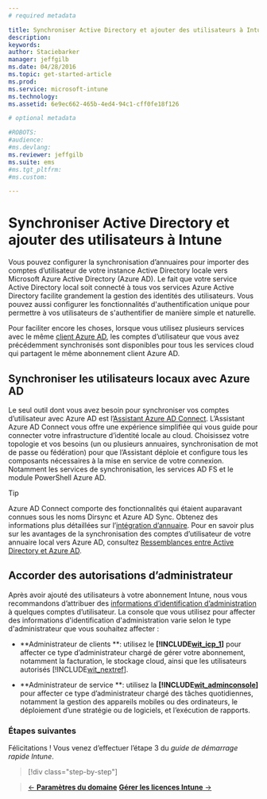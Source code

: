 ```yaml
---
# required metadata

title: Synchroniser Active Directory et ajouter des utilisateurs à Intune | Microsoft Intune
description:
keywords:
author: Staciebarker
manager: jeffgilb
ms.date: 04/28/2016
ms.topic: get-started-article
ms.prod:
ms.service: microsoft-intune
ms.technology:
ms.assetid: 6e9ec662-465b-4ed4-94c1-cff0fe18f126

# optional metadata

#ROBOTS:
#audience:
#ms.devlang:
ms.reviewer: jeffgilb
ms.suite: ems
#ms.tgt_pltfrm:
#ms.custom:

---
```



# Synchroniser Active Directory et ajouter des utilisateurs à Intune
Vous pouvez configurer la synchronisation d’annuaires pour importer des comptes d’utilisateur de votre instance Active Directory locale vers Microsoft Azure Active Directory (Azure AD). Le fait que votre service Active Directory local soit connecté à tous vos services Azure Active Directory facilite grandement la gestion des identités des utilisateurs. Vous pouvez aussi configurer les fonctionnalités d'authentification unique pour permettre à vos utilisateurs de s'authentifier de manière simple et naturelle.

Pour faciliter encore les choses, lorsque vous utilisez plusieurs services avec le même [client Azure AD](http://technet.microsoft.com/library/jj573650.aspx#BKMK_WhatIsAnAzureADTenant), les comptes d’utilisateur que vous avez précédemment synchronisés sont disponibles pour tous les services cloud qui partagent le même abonnement client Azure AD.

## Synchroniser les utilisateurs locaux avec Azure AD
Le seul outil dont vous avez besoin pour synchroniser vos comptes d’utilisateur avec Azure AD est l’[Assistant Azure AD Connect](https://www.microsoft.com/download/details.aspx?id=47594). L’Assistant Azure AD Connect vous offre une expérience simplifiée qui vous guide pour connecter votre infrastructure d’identité locale au cloud.  Choisissez votre topologie et vos besoins (un ou plusieurs annuaires, synchronisation de mot de passe ou fédération) pour que l’Assistant déploie et configure tous les composants nécessaires à la mise en service de votre connexion. Notamment les services de synchronisation, les services AD FS et le module PowerShell Azure AD.

> [!TIP]
> Azure AD Connect comporte des fonctionnalités qui étaient auparavant connues sous les noms Dirsync et Azure AD Sync. Obtenez des informations plus détaillées sur l’[intégration d’annuaire](http://technet.microsoft.com/library/jj573653.aspx). Pour en savoir plus sur les avantages de la synchronisation des comptes d’utilisateur de votre annuaire local vers Azure AD, consultez [Ressemblances entre Active Directory et Azure AD](http://technet.microsoft.com/library/dn518177.aspx).

## Accorder des autorisations d’administrateur
Après avoir ajouté des utilisateurs à votre abonnement Intune, nous vous recommandons d’attribuer des [informations d’identification d’administration](administrative-accounts-websites-perms.md) à quelques comptes d’utilisateur. La console que vous utilisez pour affecter des informations d'identification d'administration varie selon le type d'administrateur que vous souhaitez affecter :

-   **Administrateur de clients **: utilisez le **[!INCLUDE[wit_icp_1](../includes/wit_icp_1_md.md)]** pour affecter ce type d’administrateur chargé de gérer votre abonnement, notamment la facturation, le stockage cloud, ainsi que les utilisateurs autorisés [!INCLUDE[wit_nextref](../includes/wit_nextref_md.md)].

-   **Administrateur de service **: utilisez la **[!INCLUDE[wit_adminconsole](../includes/wit_adminconsole_md.md)]** pour affecter ce type d’administrateur chargé des tâches quotidiennes, notamment la gestion des appareils mobiles ou des ordinateurs, le déploiement d’une stratégie ou de logiciels, et l’exécution de rapports.


### Étapes suivantes
Félicitations ! Vous venez d’effectuer l’étape 3 du *guide de démarrage rapide Intune*.

>[!div class="step-by-step"]

>[&larr; **Paramètres du domaine**](.\start-with-a-paid-subscription-to-microsoft-intune-step-2.md)     [**Gérer les licences Intune** &rarr;](.\start-with-a-paid-subscription-to-microsoft-intune-step-4.md)  


<!--HONumber=May16_HO1-->


